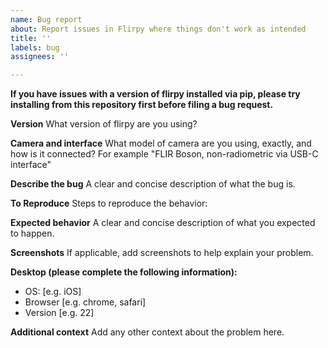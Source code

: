 ```yaml
---
name: Bug report
about: Report issues in Flirpy where things don't work as intended
title: ''
labels: bug
assignees: ''

---
```


**If you have issues with a version of flirpy installed via pip, please try installing from this repository first before filing a bug request.** 

**Version**
What version of flirpy are you using?

**Camera and interface**
What model of camera are you using, exactly, and how is it connected? For example "FLIR Boson, non-radiometric via USB-C interface"

**Describe the bug**
A clear and concise description of what the bug is.

**To Reproduce**
Steps to reproduce the behavior:

**Expected behavior**
A clear and concise description of what you expected to happen.

**Screenshots**
If applicable, add screenshots to help explain your problem.

**Desktop (please complete the following information):**
 - OS: [e.g. iOS]
 - Browser [e.g. chrome, safari]
 - Version [e.g. 22]

**Additional context**
Add any other context about the problem here.
